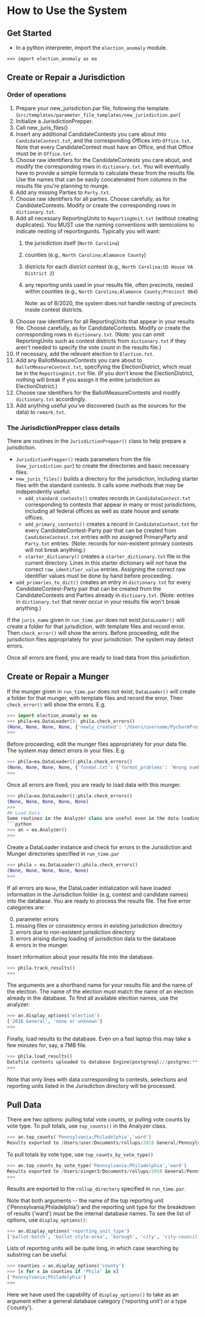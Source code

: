 # How to Use the System

## Get Started
 * In a python interpreter, import the `election_anomaly` module. 
```
>>> import election_anomaly as ea
```
## Create or Repair a Jurisdiction
### Order of operations
1. Prepare your new_jurisdiction.par file, following the template. (`src/templates/parameter_file_templates/new_jurisdiction.par`)
2. Initialize a JurisdictionPrepper.
3. Call new_juris_files()
4. Insert any additional CandidateContests you care about into `CandidateContest.txt`, and the corresponding Offices into `Office.txt`. Note that every CandidateContest must have an Office, and that Office must be in `Office.txt`.
5. Choose raw identifiers for the CandidateContests you care about, and modify the corresponding rows in `dictionary.txt`. You will eventually have to provide a simple formula to calculate these from the results file. Use the names that can be easily concatenated from columns in the results file you're planning to munge.
6. Add any missing Parties to `Party.txt`.
7. Choose raw identifiers for all parties. Choose carefully, as for CandidateContests. Modify or create the corresponding rows in `dictionary.txt`.
8. Add all necessary ReportingUnits to `ReportingUnit.txt` (without creating duplicates). You MUST use the naming conventions with semicolons to indicate nesting of reportingunits. Typically you will want:
    1. the jurisdiction itself (`North Carolina`)
    2. counties (e.g., `North Carolina;Alamance County`)
    3. districts for each district contest (e.g., `North Carolina;US House VA District 2`)
    4. any reporting units used in your results file, often precincts, nested within counties (e.g., `North Carolina;Alamance County;Precinct 064`)
  
        Note: as of 8/2020, the system does not handle nesting of precincts inside contest districts.
9. Choose raw identifiers for all ReportingUnits that appear in your results file. Choose carefully, as for CandidateContests. Modify or create the corresponding rows in `dictionary.txt`. (Note: you can omit ReportingUnits such as contest districts from `dictionary.txt` if they aren't needed to specify the vote count in the results file.)
10. If necessary, add the relevant election to `Election.txt`.
11. Add any BallotMeasureContests you care about to `BallotMeasureContest.txt`, specifying the ElectionDistrict, which must be in the `ReportingUnit.txt` file. (If you don't know the ElectionDistrict, nothing will break if you assign it the entire jurisdiction as ElectionDistrict.)
12. Choose raw identifiers for the BallotMeasureContests and modify `dictionary.txt` accordingly.
13. Add anything useful you've discovered (such as the sources for the data) to `remark.txt`.

### The JurisdictionPrepper class details
There are routines in the `JurisdictionPrepper()` class to help prepare a jurisdiction.
 * `JurisdictionPrepper()` reads parameters from the file (`new_jurisdiction.par`) to create the directories and basic necessary files. 
 * `new_juris_files()` builds a directory for the jurisdiction, including starter files with the standard contests. It calls some methods that may be independently useful:
   * `add_standard_contests()` creates records in `CandidateContest.txt` corresponding to contests that appear in many or most jurisdictions, including all federal offices as well as state house and senate offices. 
   * `add_primary_contests()` creates a record in `CandidateContest.txt` for every CandidateContest-Party pair that can be created from `CandidateContest.txt` entries with no assigned PrimaryParty and `Party.txt` entries. (Note: records for non-existent primary contests will not break anything.) 
   * `starter_dictionary()` creates a `starter_dictionary.txt` file in the current directory. Lines in this starter dictionary will *not* have the correct `raw_identifier_value` entries. Assigning the correct raw identifier values must be done by hand before proceeding.
 * `add_primaries_to_dict()` creates an entry in `dictionary.txt` for every CandidateContest-Party pair that can be created from the CandidateContests and Parties already in `dictioary.txt`. (Note: entries in `dictionary.txt` that never occur in your results file won't break anything.)

If the `juris_name` given in `run_time.par` does not exist,`DataLoader()` will create a folder for that jurisdiction, with template files and record error. Then `check_error()` will show the errors. Before proceeding, edit the jurisdiction files appropriately for your jurisdiction. The system may detect errors.

Once all errors are fixed, you are ready to load data from this jurisdiction.

## Create or Repair a Munger
If the munger given in `run_time.par` does not exist, `DataLoader()` will create a folder for that munger, with template files and record the error. Then `check_error()` will show the errors. E.g.
```python
>>> import election_anomaly as ea
>>> phila=ea.DataLoader(); phila.check_errors()
(None, None, None, None, {'newly_created': '/Users/username/PycharmProjects/results_analysis/src/mungers/phila_general2018, cdf_elements.txt, format.txt'})
>>> 
```
Before proceeding, edit the munger files appropriately for your data file. The system may detect errors in your files. E.g.
```python
>>> phila=ea.DataLoader();phila.check_errors()
(None, None, None, None, {'format.txt': {'format_problems': 'Wrong number of rows in format.txt. \nFirst column must be exactly:\nheader_row_count\nfield_name_row\ncount_columns\nfile_type\nencoding\nthousands_separator'}})
>>> 
```
Once all errors are fixed, you are ready to load data with this munger.
```python
>>> phila=ea.DataLoader();phila.check_errors()
(None, None, None, None, None)
>>> 
## Load Data
Some routines in the Analyzer class are useful even in the data-loading process, so  create an analyzer before you start loading data.
```python
>>> an = ea.Analyzer()
>>> 
```

Create a DataLoader instance and check for errors in the Jurisdiction and Munger directories specified in `run_time.par`
```python
>>> phila = ea.DataLoader();phila.check_errors()
(None, None, None, None, None)
>>> 
```
If all errors are `None`, the DataLoader initialization will have loaded information in the Jurisdiction folder (e.g, contest and candidate names) into the database. You are ready to process the results file. The five error categories are: 

 0. parameter errors 
 1. missing files or consistency errors in existing jurisdiction directory
 2. errors due to non-existent jurisdiction directory
 3. errors arising during loading of jurisdiction data to the database
 4. errors in the munger. 

Insert information about your results file into the database. 
```python
>>> phila.track_results()
>>> 
```
The arguments are a shorthand name for your results file and the name of the election. The name of the election must match the name of an election already in the database. To find all available election names, use the analyzer:
```python
>>> an.display_options('election')
['2018 General', 'none or unknown']
>>> 
```
Finally, load results to the database. Even on a fast laptop this may take a few minutes for, say, a 7MB file. 
```python
>>> phila.load_results()
Datafile contents uploaded to database Engine(postgresql://postgres:***@localhost:5432/Combined_0608)
>>> 
```
Note that only lines with data corresponding to contests, selections and reporting units listed in the Jurisdiction directory will be processed. 

## Pull Data
There are two options: pulling total vote counts, or pulling vote counts by vote type. To pull totals, use `top_counts()` in the Analyzer class.
```python
>>> an.top_counts('Pennsylvania;Philadelphia','ward')
Results exported to /Users/user/Documents/rollups/2018 General/Pennsylvania;Philadelphia/by_ward/TYPEall_STATUSunknown.txt
```

To pull totals by vote type, use `top_counts_by_vote_type()`
```python
>>> an.top_counts_by_vote_type('Pennsylvania;Philadelphia','ward')
Results exported to /Users/singer3/Documents/rollups/2018 General/Pennsylvania;Philadelphia/by_ward/TYPEmixed_STATUSunknown.txt
>>> 
```

Results are exported to the `rollup_directory` specified in `run_time.par`.

Note that both arguments -- the name of the top reporting unit ('Pennsylvania;Philadelphia') and the reporting unit type for the breakdown of results ('ward') must be the internal database names. To see the list of options, use `display_options()`:
```python
>>> an.display_options('reporting_unit_type')
['ballot-batch', 'ballot-style-area', 'borough', 'city', 'city-council', 'combined-precinct', 'congressional', 'country', 'county', 'county-council', 'drop-box', 'judicial', 'municipality', 'polling-place', 'precinct', 'school', 'special', 'split-precinct', 'state', 'state-house', 'state-senate', 'town', 'township', 'utility', 'village', 'vote-center', 'ward', 'water', 'other']
```
Lists of reporting units will be quite long, in which case searching by substring can be useful.
```python
>>> counties = an.display_options('county')
>>> [x for x in counties if 'Phila' in x]
['Pennsylvania;Philadelphia']
>>> 
```
Here we have used the capability of `display_options()` to take as an argument either a general database category ('reporting unit') or a type ('county'). 

```

